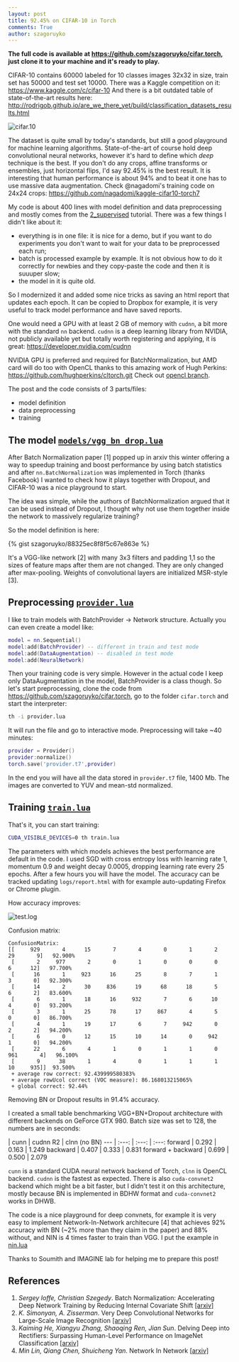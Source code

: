```yaml
---
layout: post
title: 92.45% on CIFAR-10 in Torch 
comments: True
author: szagoruyko
---
```


<!---# 92.45% on CIFAR-10 in Torch-->

**The full code is available at <https://github.com/szagoruyko/cifar.torch>, just clone it to your machine and it's ready to play.**

CIFAR-10 contains 60000 labeled for 10 classes images 32x32 in size, train set has 50000 and test set 10000. There was a Kaggle competition on it: <https://www.kaggle.com/c/cifar-10> And there is a bit outdated table of state-of-the-art results here: <http://rodrigob.github.io/are_we_there_yet/build/classification_datasets_results.html>

![cifar.10](https://kaggle2.blob.core.windows.net/competitions/kaggle/3649/media/cifar-10.png)

The dataset is quite small by today's standards, but still a good playground for machine learning algorithms. State-of-the-art of course hold deep convolutional neural networks, however it's hard to define which *deep* technique is the best. If you don't do any crops, affine transforms or ensembles, just horizontal flips, I'd say 92.45% is the best result. It is interesting that human performance is about 94% and to beat it one has to use massive data augmentation. Check @nagadomi's training code on 24x24 crops: <https://github.com/nagadomi/kaggle-cifar10-torch7>

My code is about 400 lines with model definition and data preprocessing and mostly comes from the [2_supervised](https://github.com/torch/tutorials/tree/master/2_supervised) tutorial. There was a few things I didn't like about it:

* everything is in one file: it is nice for a demo, but if you want to do experiments you don't want to wait for your data to be preprocessed each run;
* batch is processed example by example. It is not obvious how to do it correctly for newbies and they copy-paste the code and then it is suuuper slow;
* the model in it is quite old.

So I modernized it and added some nice tricks as saving an html report that updates each epoch. It can be copied to Dropbox for example, it is very useful to track model performance and have saved reports.

One would need a GPU with at least 2 GB of memory with `cudnn`, a bit more with the standard `nn` backend. `cudnn` is a deep learning library from NVIDIA, not publicly available yet but totally worth registering and applying, it is great: <https://developer.nvidia.com/cudnn>

NVIDIA GPU is preferred and required for BatchNormalization, but AMD card will do too with OpenCL thanks to this amazing work of Hugh Perkins: <https://github.com/hughperkins/cltorch.git> Check out [opencl branch](https://github.com/szagoruyko/cifar.torch/tree/opencl).

The post and the code consists of 3 parts/files:

* model definition
* data preprocessing
* training

## The model [```models/vgg_bn_drop.lua```](https://github.com/szagoruyko/cifar.torch/blob/master/models/vgg_bn_drop.lua)

After Batch Normalization paper [1] popped up in arxiv this winter offering a way to speedup training and boost performance by using batch statistics and after ```nn.BatchNormalization``` was implemented in Torch (thanks Facebook) I wanted to check how it plays together with Dropout, and CIFAR-10 was a nice playground to start.

The idea was simple, while the authors of BatchNormalization argued that it can be used instead of Dropout, I thought why not use them together inside the network to massively regularize training?

So the model definition is here:

{% gist szagoruyko/88325ec8f8f5c67e863e %}

It's a VGG-like network [2] with many 3x3 filters and padding 1,1 so the sizes of feature maps after them are not changed. They are only changed after max-pooling. Weights of convolutional layers are initialized MSR-style [3].

## Preprocessing [```provider.lua```](https://github.com/szagoruyko/cifar.torch/blob/master/provider.lua)

I like to train models with BatchProvider -> Network structure. Actually you can even create a model like:

```lua
model = nn.Sequential()
model:add(BatchProvider) -- different in train and test mode
model:add(DataAugmentation) -- disabled in test mode
model:add(NeuralNetwork)
```

Then your training code is very simple. However in the actual code I keep only DataAugmentation in the model, BatchProvider is a class though. So let's start preprocessing, clone the code from <https://github.com/szagoruyko/cifar.torch>, go to the folder ```cifar.torch``` and start the interpreter:

```bash
th -i provider.lua
```
It will run the file and go to interactive mode. Preprocessing will take ~40 minutes:

```lua
provider = Provider()
provider:normalize()
torch.save('provider.t7',provider)
```
In the end you will have all the data stored in ```provider.t7``` file, 1400 Mb. The images are converted to YUV and mean-std normalized.


## Training [```train.lua```](https://github.com/szagoruyko/cifar.torch/blob/master/train.lua)

That's it, you can start training:

```bash
CUDA_VISIBLE_DEVICES=0 th train.lua
```
The parameters with which models achieves the best performance are default in the code. I used SGD with cross entropy loss with learning rate 1, momentum 0.9 and weight decay 0.0005, dropping learning rate every 25 epochs.
After a few hours you will have the model. The accuracy can be tracked updating ```logs/report.html``` with for example auto-updating Firefox or Chrome plugin.

How accuracy improves:

![test.log](http://imagine.enpc.fr/~zagoruys/cifar.png)

Confusion matrix:

```
ConfusionMatrix:
[[     929       4      15       7       4       0       1       2      29       9]   92.900%
 [       2     977       2       0       1       0       0       0       6      12]   97.700%
 [      16       1     923      16      25       8       7       1       3       0]   92.300%
 [      14       2      30     836      19      68      18       5       6       2]   83.600%
 [       6       1      18      16     932       7       6      10       4       0]   93.200%
 [       3       1      25      78      17     867       4       5       0       0]   86.700%
 [       4       1      19      17       6       7     942       0       2       2]   94.200%
 [       6       0      12      15      10      14       0     942       1       0]   94.200%
 [      22       6       4       1       0       1       1       0     961       4]   96.100%
 [       9      38       1       4       0       1       1       1      10     935]]  93.500%
 + average row correct: 92.439999580383%
 + average rowUcol correct (VOC measure): 86.168013215065%
 + global correct: 92.44%
```

Removing BN or Dropout results in 91.4% accuracy.

I created a small table benchmarking VGG+BN+Dropout architecture with different backends on GeForce GTX 980. Batch size was set to 128, the numbers are in seconds:

 | cunn | cudnn R2 | clnn (no BN)
--- | :---: | :---: | :---:
forward | 0.292 | 0.163 | 1.249
backward | 0.407 | 0.333 | 0.831
forward + backward | 0.699 | 0.500 | 2.079
<br>

`cunn` is a standard CUDA neural network backend of Torch, `clnn` is OpenCL backend. `cudnn` is the fastest as expected. There is also `cuda-convnet2` backend which might be a bit faster, but I didn't test it on this architecture, mostly because BN is implemented in BDHW format and `cuda-convnet2` works in DHWB.

The code is a nice playground for deep convnets, for example it is very easy to implement Network-In-Network architecure [4] that achieves 92% accuracy with BN (~2% more than they claim in the paper) and 88% without, and NIN is 4 times faster to train than VGG. I put the example in [nin.lua](https://github.com/szagoruyko/cifar.torch/blob/master/models/nin.lua)

Thanks to Soumith and IMAGINE lab for helping me to prepare this post!

## References

1. *Sergey Ioffe, Christian Szegedy*. Batch Normalization: Accelerating Deep Network Training by Reducing Internal Covariate Shift [[arxiv]](http://arxiv.org/abs/1502.03167)
2. *K. Simonyan, A. Zisserman*. Very Deep Convolutional Networks for Large-Scale Image Recognition [[arxiv]](http://arxiv.org/abs/1409.1556)
3. *Kaiming He, Xiangyu Zhang, Shaoqing Ren, Jian Sun*. Delving Deep into Rectifiers: Surpassing Human-Level Performance on ImageNet Classification [[arxiv]](http://arxiv.org/abs/1502.01852)
4. *Min Lin, Qiang Chen, Shuicheng Yan*. Network In Network [[arxiv]](http://arxiv.org/abs/1312.4400)
